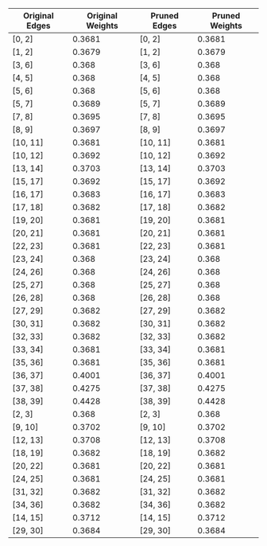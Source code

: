 | Original Edges | Original Weights | Pruned Edges | Pruned Weights |
|----------------|------------------|--------------|----------------|
| [0, 2] | 0.3681 | [0, 2] | 0.3681 |
| [1, 2] | 0.3679 | [1, 2] | 0.3679 |
| [3, 6] | 0.368 | [3, 6] | 0.368 |
| [4, 5] | 0.368 | [4, 5] | 0.368 |
| [5, 6] | 0.368 | [5, 6] | 0.368 |
| [5, 7] | 0.3689 | [5, 7] | 0.3689 |
| [7, 8] | 0.3695 | [7, 8] | 0.3695 |
| [8, 9] | 0.3697 | [8, 9] | 0.3697 |
| [10, 11] | 0.3681 | [10, 11] | 0.3681 |
| [10, 12] | 0.3692 | [10, 12] | 0.3692 |
| [13, 14] | 0.3703 | [13, 14] | 0.3703 |
| [15, 17] | 0.3692 | [15, 17] | 0.3692 |
| [16, 17] | 0.3683 | [16, 17] | 0.3683 |
| [17, 18] | 0.3682 | [17, 18] | 0.3682 |
| [19, 20] | 0.3681 | [19, 20] | 0.3681 |
| [20, 21] | 0.3681 | [20, 21] | 0.3681 |
| [22, 23] | 0.3681 | [22, 23] | 0.3681 |
| [23, 24] | 0.368 | [23, 24] | 0.368 |
| [24, 26] | 0.368 | [24, 26] | 0.368 |
| [25, 27] | 0.368 | [25, 27] | 0.368 |
| [26, 28] | 0.368 | [26, 28] | 0.368 |
| [27, 29] | 0.3682 | [27, 29] | 0.3682 |
| [30, 31] | 0.3682 | [30, 31] | 0.3682 |
| [32, 33] | 0.3682 | [32, 33] | 0.3682 |
| [33, 34] | 0.3681 | [33, 34] | 0.3681 |
| [35, 36] | 0.3681 | [35, 36] | 0.3681 |
| [36, 37] | 0.4001 | [36, 37] | 0.4001 |
| [37, 38] | 0.4275 | [37, 38] | 0.4275 |
| [38, 39] | 0.4428 | [38, 39] | 0.4428 |
| [2, 3] | 0.368 | [2, 3] | 0.368 |
| [9, 10] | 0.3702 | [9, 10] | 0.3702 |
| [12, 13] | 0.3708 | [12, 13] | 0.3708 |
| [18, 19] | 0.3682 | [18, 19] | 0.3682 |
| [20, 22] | 0.3681 | [20, 22] | 0.3681 |
| [24, 25] | 0.3681 | [24, 25] | 0.3681 |
| [31, 32] | 0.3682 | [31, 32] | 0.3682 |
| [34, 36] | 0.3682 | [34, 36] | 0.3682 |
| [14, 15] | 0.3712 | [14, 15] | 0.3712 |
| [29, 30] | 0.3684 | [29, 30] | 0.3684 |
